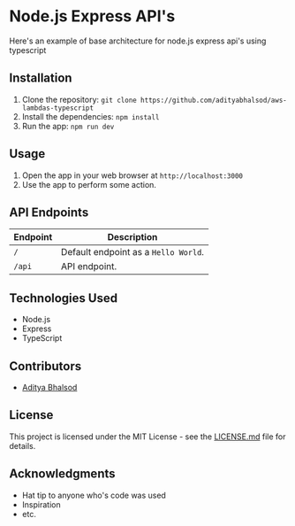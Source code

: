 # Node.js Express API's  

Here's an example of base architecture for node.js express api's using typescript 

## Installation

1. Clone the repository: `git clone https://github.com/adityabhalsod/aws-lambdas-typescript`
2. Install the dependencies: `npm install`
3. Run the app: `npm run dev`

## Usage

1. Open the app in your web browser at `http://localhost:3000`
2. Use the app to perform some action.

## API Endpoints

| Endpoint | Description |
| -------- | ----------- |
| `/` | Default endpoint as a `Hello World`. |
| `/api` | API endpoint. |

## Technologies Used

- Node.js
- Express
- TypeScript

## Contributors

- [Aditya Bhalsod](mailto:adityabhalsod8@gmail.com)

## License

This project is licensed under the MIT License - see the [LICENSE.md](LICENSE.md) file for details.

## Acknowledgments

- Hat tip to anyone who's code was used
- Inspiration
- etc.
